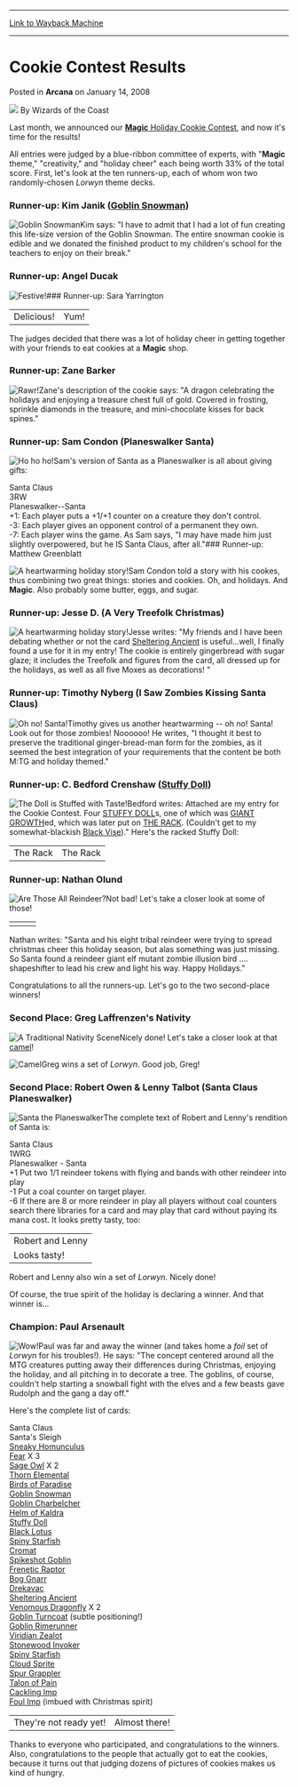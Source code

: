 
---
[Link to Wayback Machine](https://web.archive.org/web/20220707104931/https://magic.wizards.com/en/articles/archive/arcana/cookie-contest-results-2008-01-14)

[_metadata_:author]:- "Wizards of the Coast"
[_metadata_:description]:- "Last month, we announced our Magic Holiday Cookie Contest, and now it's time for the results!All entries were judged by a blue-ribbon committee of experts, with `Magic theme,` `creativity,` and `holiday cheer` each being worth 33% of the total score. First, let's look at the ten runners-up, each of whom won two randomly-chosen Lorwyn theme decks.Runner-up: Kim Janik (Goblin"
[_metadata_:generator]:- "Drupal 7 (http://drupal.org)"
[_metadata_:node]:- "603066"
[_metadata_:publish_date]:- "2008-01-14"
[_metadata_:source]:- "div-main-content"
[_metadata_:title]:- "Cookie Contest Results"
[_metadata_:wayback_capture_timestamp]:- "2022-07-07 10:49:31"
[_metadata_:wayback_raw_url]:- "https://web.archive.org/web/20220707104931id_/https://magic.wizards.com/en/articles/archive/arcana/cookie-contest-results-2008-01-14"
[_metadata_:wayback_url]:- "https://magic.wizards.com/en/articles/archive/arcana/cookie-contest-results-2008-01-14"
---


Cookie Contest Results
======================



 Posted in **Arcana**
 on January 14, 2008 






![](https://media.magic.wizards.com/styles/auth_small/public/images/person/wizards_author.jpg)
By Wizards of the Coast











Last month, we announced our [**Magic** Holiday Cookie Contest](/en/articles/archive/magic-holiday-cookie-contest-2007-11-27), and now it's time for the results!

All entries were judged by a blue-ribbon committee of experts, with "**Magic** theme," "creativity," and "holiday cheer" each being worth 33% of the total score. First, let's look at the ten runners-up, each of whom won two randomly-chosen *Lorwyn* theme decks.

### Runner-up: Kim Janik ([Goblin Snowman](https://gatherer.wizards.com/Pages/Card/Details.aspx?name=Goblin+Snowman))

![Goblin Snowman](https://media.magic.wizards.com/image_legacy_migration/magic/images/mtgcom/arcana1000/1503_Cookie_ru10.jpg)Kim says: "I have to admit that I had a lot of fun creating this life-size version of the Goblin Snowman. The entire snowman cookie is edible and we donated the finished product to my children's school for the teachers to enjoy on their break."

### Runner-up: Angel Ducak

![Festive!](https://media.magic.wizards.com/image_legacy_migration/magic/images/mtgcom/arcana1000/1503_Cookie_ru9.jpg)### Runner-up: Sara Yarrington



|  |  |
| --- | --- |
| Delicious! | Yum! |

The judges decided that there was a lot of holiday cheer in getting together with your friends to eat cookies at a **Magic** shop.

### Runner-up: Zane Barker

![Rawr!](https://media.magic.wizards.com/image_legacy_migration/magic/images/mtgcom/arcana1000/1503_Cookie_ru7.jpg)Zane's description of the cookie says: "A dragon celebrating the holidays and enjoying a treasure chest full of gold. Covered in frosting, sprinkle diamonds in the treasure, and mini-chocolate kisses for back spines."

### Runner-up: Sam Condon (Planeswalker Santa)

![Ho ho ho!](https://media.magic.wizards.com/image_legacy_migration/magic/images/mtgcom/arcana1000/1503_Cookie_ru6.jpg)Sam's version of Santa as a Planeswalker is all about giving gifts: 

Santa Claus  
 3RW  
 Planeswalker--Santa  
 +1: Each player puts a +1/+1 counter on a creature they don't control.  
 -3: Each player gives an opponent control of a permanent they own.  
 -7: Each player wins the game.  As Sam says, "I may have made him just slightly overpowered, but he IS Santa Claus, after all."### Runner-up: Matthew Greenblatt

![A heartwarming holiday story!](https://media.magic.wizards.com/image_legacy_migration/magic/images/mtgcom/arcana1000/1503_Cookie_ru5.jpg)Sam Condon told a story with his cookes, thus combining two great things: stories and cookies. Oh, and holidays. And **Magic**. Also probably some butter, eggs, and sugar.

### Runner-up: Jesse D. (A Very Treefolk Christmas)

![A heartwarming holiday story!](https://media.magic.wizards.com/image_legacy_migration/magic/images/mtgcom/arcana1000/1503_Cookie_ru4.jpg)Jesse writes: "My friends and I have been debating whether or not the card [Sheltering Ancient](https://gatherer.wizards.com/Pages/Card/Details.aspx?name=Sheltering+Ancient) is useful...well, I finally found a use for it in my entry! The cookie is entirely gingerbread with sugar glaze; it includes the Treefolk and figures from the card, all dressed up for the holidays, as well as all five Moxes as decorations! "

### Runner-up: Timothy Nyberg (I Saw Zombies Kissing Santa Claus)

![Oh no! Santa!](https://media.magic.wizards.com/image_legacy_migration/magic/images/mtgcom/arcana1000/1503_Cookie_ru3.gif)Timothy gives us another heartwarming -- oh no! Santa! Look out for those zombies! Noooooo! He writes, "I thought it best to preserve the traditional ginger-bread-man form for the zombies, as it seemed the best integration of your requirements that the content be both M:TG and holiday themed."

### Runner-up: C. Bedford Crenshaw ([Stuffy Doll](https://gatherer.wizards.com/Pages/Card/Details.aspx?name=Stuffy+Doll))

![The Doll is Stuffed with Taste!](https://media.magic.wizards.com/image_legacy_migration/magic/images/mtgcom/arcana1000/1503_Cookie_ru2.jpg)Bedford writes: Attached are my entry for the Cookie Contest. Four [STUFFY DOLL](https://gatherer.wizards.com/Pages/Card/Details.aspx?name=STUFFY+DOLL)s, one of which was [GIANT GROWTH](https://gatherer.wizards.com/Pages/Card/Details.aspx?name=GIANT+GROWTH)ed, which was later put on [THE RACK](https://gatherer.wizards.com/Pages/Card/Details.aspx?name=THE+RACK). (Couldn't get to my somewhat-blackish [Black Vise](http://gatherer.wizards.com/Pages/Card/Details.aspx?&name=Black%2BVise))." Here's the racked Stuffy Doll:



|  |  |
| --- | --- |
| The Rack | The Rack |

### Runner-up: Nathan Olund

![Are Those All Reindeer?](https://media.magic.wizards.com/image_legacy_migration/magic/images/mtgcom/arcana1000/1503_Cookie_ru1.jpg)Not bad! Let's take a closer look at some of those!



|  |  |  |
| --- | --- | --- |
|  |  |  |

Nathan writes: "Santa and his eight tribal reindeer were trying to spread christmas cheer this holiday season, but alas something was just missing. So Santa found a reindeer giant elf mutant zombie illusion bird .... shapeshifter to lead his crew and light his way. Happy Holidays."

Congratulations to all the runners-up. Let's go to the two second-place winners!

### Second Place: Greg Laffrenzen's Nativity

![A Traditional Nativity Scene](https://media.magic.wizards.com/image_legacy_migration/magic/images/mtgcom/arcana1000/1503_Cookie_3.jpg)Nicely done! Let's take a closer look at that [camel](https://gatherer.wizards.com/Pages/Card/Details.aspx?name=camel)!

![Camel](https://media.magic.wizards.com/image_legacy_migration/magic/images/mtgcom/arcana1000/1503_Cookie_3a.jpg)Greg wins a set of *Lorwyn*. Good job, Greg!

### Second Place: Robert Owen & Lenny Talbot (Santa Claus Planeswalker)

![Santa the Planeswalker](https://media.magic.wizards.com/image_legacy_migration/magic/images/mtgcom/arcana1000/1503_Cookie_2.jpg)The complete text of Robert and Lenny's rendition of Santa is: 

Santa Claus  
 1WRG  
 Planeswalker - Santa  
 +1 Put two 1/1 reindeer tokens with flying and bands with other reindeer into play  
 -1 Put a coal counter on target player.   
 -6 If there are 8 or more reindeer in play all players without coal counters search there libraries for a card and may play that card without paying its mana cost.
 It looks pretty tasty, too: 

|  |
| --- |
| Robert and Lenny |
| Looks tasty! | Save some for me! |

Robert and Lenny also win a set of *Lorwyn*. Nicely done!

Of course, the true spirit of the holiday is declaring a winner. And that winner is...

### Champion: Paul Arsenault

![Wow!](https://media.magic.wizards.com/image_legacy_migration/magic/images/mtgcom/arcana1000/1503_Cookie_1.jpg)Paul was far and away the winner (and takes home a *foil* set of *Lorwyn* for his troubles!). He says: "The concept centered around all the MTG creatures putting away their differences during Christmas, enjoying the holiday, and all pitching in to decorate a tree. The goblins, of course, couldn't help starting a snowball fight with the elves and a few beasts gave Rudolph and the gang a day off."

Here's the complete list of cards:

Santa Claus  
 Santa's Sleigh  
[Sneaky Homunculus](https://gatherer.wizards.com/Pages/Card/Details.aspx?name=Sneaky+Homunculus)  
[Fear](https://gatherer.wizards.com/Pages/Card/Details.aspx?name=Fear) X 3  
[Sage Owl](https://gatherer.wizards.com/Pages/Card/Details.aspx?name=Sage+Owl) X 2  
[Thorn Elemental](https://gatherer.wizards.com/Pages/Card/Details.aspx?name=Thorn+Elemental)  
[Birds of Paradise](https://gatherer.wizards.com/Pages/Card/Details.aspx?name=Birds+of+Paradise)  
[Goblin Snowman](https://gatherer.wizards.com/Pages/Card/Details.aspx?name=Goblin+Snowman)  
[Goblin Charbelcher](https://gatherer.wizards.com/Pages/Card/Details.aspx?name=Goblin+Charbelcher)  
[Helm of Kaldra](https://gatherer.wizards.com/Pages/Card/Details.aspx?name=Helm+of+Kaldra)  
[Stuffy Doll](https://gatherer.wizards.com/Pages/Card/Details.aspx?name=Stuffy+Doll)  
[Black Lotus](https://gatherer.wizards.com/Pages/Card/Details.aspx?name=Black+Lotus)  
[Spiny Starfish](https://gatherer.wizards.com/Pages/Card/Details.aspx?name=Spiny+Starfish)  
[Cromat](https://gatherer.wizards.com/Pages/Card/Details.aspx?name=Cromat)  
[Spikeshot Goblin](https://gatherer.wizards.com/Pages/Card/Details.aspx?name=Spikeshot+Goblin)  
[Frenetic Raptor](https://gatherer.wizards.com/Pages/Card/Details.aspx?name=Frenetic+Raptor)  
[Bog Gnarr](https://gatherer.wizards.com/Pages/Card/Details.aspx?name=Bog+Gnarr)  
[Drekavac](https://gatherer.wizards.com/Pages/Card/Details.aspx?name=Drekavac)  
[Sheltering Ancient](https://gatherer.wizards.com/Pages/Card/Details.aspx?name=Sheltering+Ancient)  
[Venomous Dragonfly](https://gatherer.wizards.com/Pages/Card/Details.aspx?name=Venomous+Dragonfly) X 2  
[Goblin Turncoat](https://gatherer.wizards.com/Pages/Card/Details.aspx?name=Goblin+Turncoat) (subtle positioning!)  
[Goblin Rimerunner](https://gatherer.wizards.com/Pages/Card/Details.aspx?name=Goblin+Rimerunner)  
[Viridian Zealot](https://gatherer.wizards.com/Pages/Card/Details.aspx?name=Viridian+Zealot)  
[Stonewood Invoker](https://gatherer.wizards.com/Pages/Card/Details.aspx?name=Stonewood+Invoker)  
[Spiny Starfish](https://gatherer.wizards.com/Pages/Card/Details.aspx?name=Spiny+Starfish)  
[Cloud Sprite](https://gatherer.wizards.com/Pages/Card/Details.aspx?name=Cloud+Sprite)  
[Spur Grappler](https://gatherer.wizards.com/Pages/Card/Details.aspx?name=Spur+Grappler)  
[Talon of Pain](https://gatherer.wizards.com/Pages/Card/Details.aspx?name=Talon+of+Pain)  
[Cackling Imp](https://gatherer.wizards.com/Pages/Card/Details.aspx?name=Cackling+Imp)  
[Foul Imp](https://gatherer.wizards.com/Pages/Card/Details.aspx?name=Foul+Imp) (imbued with Christmas spirit)



|  |  |
| --- | --- |
| They're not ready yet! | Almost there! |

Thanks to everyone who participated, and congratulations to the winners. Also, congratulations to the people that actually got to eat the cookies, because it turns out that judging dozens of pictures of cookies makes us kind of hungry.







